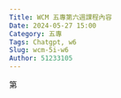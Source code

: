 ```yaml
---
Title: WCM 五專第六週課程內容
Date: 2024-05-27 15:00
Category: 五專
Tags: Chatgpt, w6
Slug: wcm-5i-w6
Author: 51233105
---
```


第

<!-- PELICAN_END_SUMMARY -->
